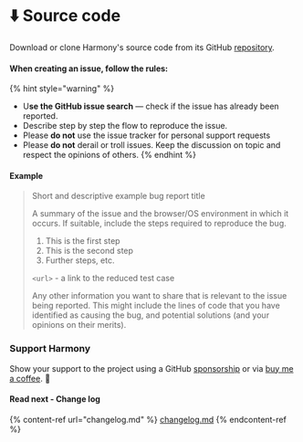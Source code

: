 # ⬇️ Source code

Download or clone Harmony's source code from its GitHub [repository](https://github.com/chsakell/Harmony).

#### When creating an issue, follow the rules:

{% hint style="warning" %}
* U**se the GitHub issue search** — check if the issue has already been reported.
* Describe step by step the flow to reproduce the issue.
* Please **do not** use the issue tracker for personal support requests
* Please **do not** derail or troll issues. Keep the discussion on topic and respect the opinions of others.
{% endhint %}

#### Example

> Short and descriptive example bug report title
>
> A summary of the issue and the browser/OS environment in which it occurs. If suitable, include the steps required to reproduce the bug.
>
> 1. This is the first step
> 2. This is the second step
> 3. Further steps, etc.
>
> `<url>` - a link to the reduced test case
>
> Any other information you want to share that is relevant to the issue being reported. This might include the lines of code that you have identified as causing the bug, and potential solutions (and your opinions on their merits).

### Support Harmony

Show your support to the project using a GitHub [sponsorship](https://github.com/sponsors/chsakell) or via [buy me a coffee](https://www.buymeacoffee.com/chsakell). :pray:

#### Read next - Change log

{% content-ref url="changelog.md" %}
[changelog.md](changelog.md)
{% endcontent-ref %}
